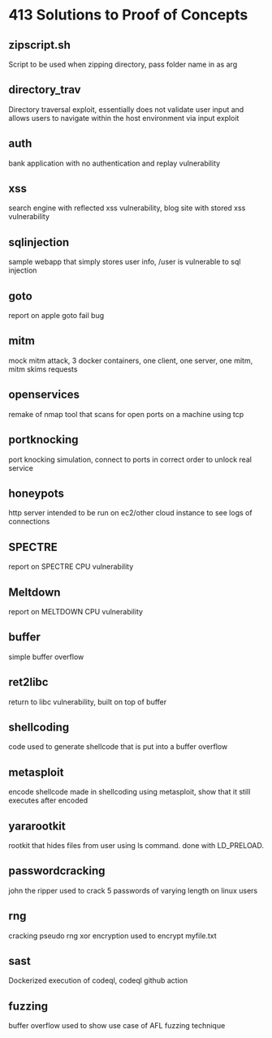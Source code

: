 # 413 Solutions to Proof of Concepts

## zipscript.sh
Script to be used when zipping directory, pass folder name in as arg

## directory_trav
Directory traversal exploit, essentially does not validate user input and allows users to navigate within the host environment via input exploit

## auth
bank application with no authentication and replay vulnerability

## xss
search engine with reflected xss vulnerability, blog site with stored xss vulnerability

## sqlinjection
sample webapp that simply stores user info, /user is vulnerable to sql injection

## goto
report on apple goto fail bug

## mitm
mock mitm attack, 3 docker containers, one client, one server, one mitm, mitm skims requests

## openservices
remake of nmap tool that scans for open ports on a machine using tcp

## portknocking
port knocking simulation, connect to ports in correct order to unlock real service

## honeypots
http server intended to be run on ec2/other cloud instance to see logs of connections

## SPECTRE
report on SPECTRE CPU vulnerability

## Meltdown
report on MELTDOWN CPU vulnerability

## buffer
simple buffer overflow

## ret2libc
return to libc vulnerability, built on top of buffer

## shellcoding
code used to generate shellcode that is put into a buffer overflow

## metasploit
encode shellcode made in shellcoding using metasploit, show that it still executes after encoded

## yararootkit
rootkit that hides files from user using ls command. done with LD_PRELOAD.

## passwordcracking
john the ripper used to crack 5 passwords of varying length on linux users

## rng
cracking pseudo rng xor encryption used to encrypt myfile.txt

## sast
Dockerized execution of codeql, codeql github action

## fuzzing
buffer overflow used to show use case of AFL fuzzing technique
